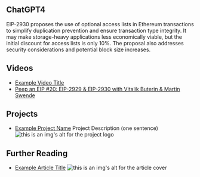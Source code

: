 ## ChatGPT4

EIP-2930 proposes the use of optional access lists in Ethereum transactions to simplify duplication prevention and ensure transaction type integrity. It may make storage-heavy applications less economically viable, but the initial discount for access lists is only 10%. The proposal also addresses security considerations and potential block size increases.

## Videos

- [Example Video Title](https://www.youtube.com/watch?v=TDGq4aeevgY)
- [Peep an EIP #20: EIP-2929 & EIP-2930 with Vitalik Buterin & Martin Swende](https://www.youtube.com/watch?v=qQpvkxKso2E&list=PL4cwHXAawZxqu0PKKyMzG_3BJV_xZTi1F&index=93)

## Projects

- [Example Project Name](https://xxxx.xxx/xxxxx) Project Description (one sentence) ![this is an img's alt for the project logo](https://xxxx.xxx/project-logo.xxx)

## Further Reading

- [Example Article Title](https://xxxx.xxx/xxxxx) ![this is an img's alt for the article cover](https://xxxx.xxx/article-cover.xxx)
